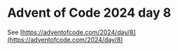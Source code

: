 # Advent of Code 2024 day 8

See [https://adventofcode.com/2024/day/8](https://adventofcode.com/2024/day/8)
